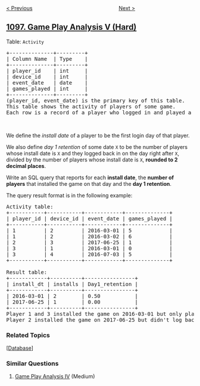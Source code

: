 <!--|This file generated by command(leetcode description); DO NOT EDIT.    |-->
<!--+----------------------------------------------------------------------+-->
<!--|@author    awesee <openset.wang@gmail.com>                           |-->
<!--|@link      https://github.com/awesee                                 |-->
<!--|@home      https://github.com/awesee/leetcode                        |-->
<!--+----------------------------------------------------------------------+-->

[< Previous](../brace-expansion-ii "Brace Expansion II")
　　　　　　　　　　　　　　　　
[Next >](../unpopular-books "Unpopular Books")

## [1097. Game Play Analysis V (Hard)](https://leetcode.com/problems/game-play-analysis-v "游戏玩法分析 V")

<p>Table:&nbsp;<code>Activity</code></p>

<pre>
+--------------+---------+
| Column Name  | Type    |
+--------------+---------+
| player_id    | int     |
| device_id    | int     |
| event_date   | date    |
| games_played | int     |
+--------------+---------+
(player_id, event_date) is the primary key of this table.
This table shows the activity of players of some game.
Each row is a record of a player who logged in and played a number of games (possibly 0) before logging out on some day using some device.
</pre>

<p>&nbsp;</p>

<p>We define the <em>install date</em> of a player to be the first login day of that player.</p>

<p>We also define <em>day 1 retention</em>&nbsp;of some date <code>X</code>&nbsp;to be the number&nbsp;of players whose install date is&nbsp;<code>X</code>&nbsp;and they logged back in on the day right after <code>X</code>, divided by the number of players whose install date is&nbsp;<code>X</code>, <strong>rounded to 2 decimal places</strong>.</p>

<p>Write an SQL query that reports for each <strong>install date</strong>, the <strong>number&nbsp;of players</strong> that installed the game on that day and the <strong>day 1 retention</strong>.</p>

<p>The query result format is in the following example:</p>

<pre>
Activity table:
+-----------+-----------+------------+--------------+
| player_id | device_id | event_date | games_played |
+-----------+-----------+------------+--------------+
| 1         | 2         | 2016-03-01 | 5            |
| 1         | 2         | 2016-03-02 | 6            |
| 2         | 3         | 2017-06-25 | 1            |
| 3         | 1         | 2016-03-01 | 0            |
| 3         | 4         | 2016-07-03 | 5            |
+-----------+-----------+------------+--------------+

Result table:
+------------+----------+----------------+
| install_dt | installs | Day1_retention |
+------------+----------+----------------+
| 2016-03-01 | 2        | 0.50           |
| 2017-06-25 | 1        | 0.00           |
+------------+----------+----------------+
Player 1 and 3 installed the game on 2016-03-01 but only player 1 logged back in on 2016-03-02 so the day 1 retention of 2016-03-01 is 1 / 2 = 0.50
Player 2 installed the game on 2017-06-25 but didn&#39;t log back in on 2017-06-26 so the day 1 retention of 2017-06-25 is 0 / 1 = 0.00
</pre>

### Related Topics
  [[Database](../../tag/database/README.md)]

### Similar Questions
  1. [Game Play Analysis IV](../game-play-analysis-iv) (Medium)
